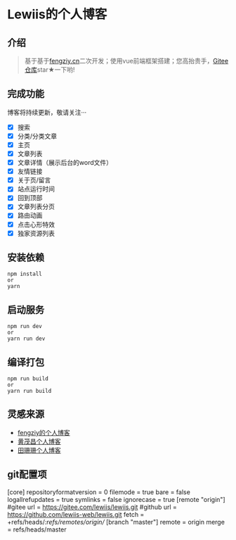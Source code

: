 # Lewiis的个人博客
## 介绍
>基于基于[fengziy.cn](https://fengziy.cn)二次开发；使用vue前端框架搭建；您高抬贵手，[Gitee仓库](https://gitee.com/lewiis/lewiis)star★一下哟!
## 完成功能
博客将持续更新，敬请关注···
- [x] 搜索
- [x] 分类/分类文章
- [x] 主页
- [x] 文章列表
- [x] 文章详情（展示后台的word文件）
- [x] 友情链接
- [x] 关于页/留言
- [x] 站点运行时间
- [x] 回到顶部
- [x] 文章列表分页
- [x] 路由动画
- [x] 点击心形特效
- [x] 独家资源列表

## 安装依赖
```
npm install
or
yarn
```

## 启动服务
```
npm run dev
or
yarn run dev
```

## 编译打包
```
npm run build
or
yarn run build
```

## 灵感来源

- [fengziy的个人博客](https://www.fengziy.cn/)
- [黄茂昌个人博客](https://www.hmchang.com/)
- [田珊珊个人博客](http://www.tianshan277.com/)

## git配置项

[core]
	repositoryformatversion = 0
	filemode = true
	bare = false
	logallrefupdates = true
	symlinks = false
	ignorecase = true
[remote "origin"]
	#gitee
	url = https://gitee.com/lewiis/lewiis.git
	#github
	url = https://github.com/lewiis-web/lewiis.git
	fetch = +refs/heads/*:refs/remotes/origin/*
[branch "master"]
	remote = origin
	merge = refs/heads/master
